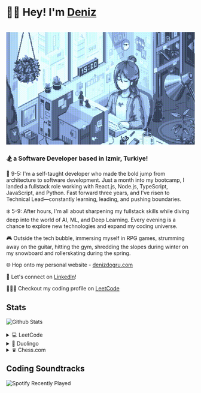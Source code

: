 <div align="left">
    <h1>👋🏻 Hey! I'm <a href="denizdogru.com" target="_blank">Deniz</a></h1>
    <br/>
    <img src="./gif/pixel-dev.gif" height="300px" width="auto">
<div>

<div align="left">
<h3>🏂 a Software Developer based in Izmir, Turkiye!</h3>

💼 9-5: I'm a self-taught developer who made the bold jump from architecture to software development. Just a month into my bootcamp, I landed a fullstack role working with React.js, Node.js, TypeScript, JavaScript, and Python. Fast forward three years, and I've risen to Technical Lead—constantly learning, leading, and pushing boundaries.

❄️ 5-9: After hours, I'm all about sharpening my fullstack skills while diving deep into the world of AI, ML, and Deep Learning. Every evening is a chance to explore new technologies and expand my coding universe.

🎮 Outside the tech bubble, immersing myself in RPG games, strumming away on the guitar, hitting the gym, shredding the slopes during winter on my snowboard and rollerskating during the spring.

🌐 Hop onto my personal website - [denizdogru.com](https://denizdogru.com)

💼 Let's connect on [LinkedIn](https://linkedin.com/in/denizdogru)!

👩🏻‍💻 Checkout my coding profile on [LeetCode](https://leetcode.com/denizdogru)
</div>

## Stats
<div>
    <img src="https://github-readme-stats.vercel.app/api?username=denizdogruDEV&border_radius=10px&title_color=4a738d&text_color=4a738d&show_icons=true&bg_color=45,B3DAF1,D6EAF8&icon_color=9aeefa&hide_border=true&rank_icon=github" alt="Github Stats">
     <br />
    <br />
    <details>
        <summary>
            💻 LeetCode
        </summary>
        <br />
        <img src="https://leetcard.jacoblin.cool/denizdogru?theme=nord&font=Noto%20Sans&ext=activity" alt="LeetCode Badges">
    </details>
    <details>
        <summary>
        🦉 Duolingo
        </summary>
    <br />
    <img src="https://duolingo-stats-card.vercel.app/api?username=Deniz_dogru&sort=xp" alt="Duolingo Stats">
    </details>
    <details>
  <summary>
     ♛ Chess.com
  </summary>
  <br />
  <!--START_SECTION:chessStats-->
<!-- Automatically generated with https://github.com/Balastrong/chess-stats-action -->


| Type | Rapid ⏲️ | Blitz ⚡ | Bullet 🔫 |
|:---:|:---:|:---:|:---:|
| Current | 564 | No Rating | No Rating |
| Best | No Rating | No Rating | No Rating |

| White ⚪ | Black ⚫ | Result 🏆 | Date 📅 | Position 🗺️ | Type 🕕 |
|:---:|:---:|:---:|:---:|:---:|:---:|
| queenz22 | **deniz_dogru** | win 🥇 | 21/4/2025 | <a href="http://www.ee.unb.ca/cgi-bin/tervo/fen.pl?select=4RB2/pN5p/5k2/2p2p2/6n1/1P2n1P1/P1P3rP/6KR w - - 9 35">Link</a> | Rapid |

<!--END_SECTION:chessStats-->
</details>
</div>


## Coding Soundtracks
<div>
    <img src="https://spotify-recently-played-readme.vercel.app/api?user=11100330735" alt="Spotify Recently Played">
</div>

